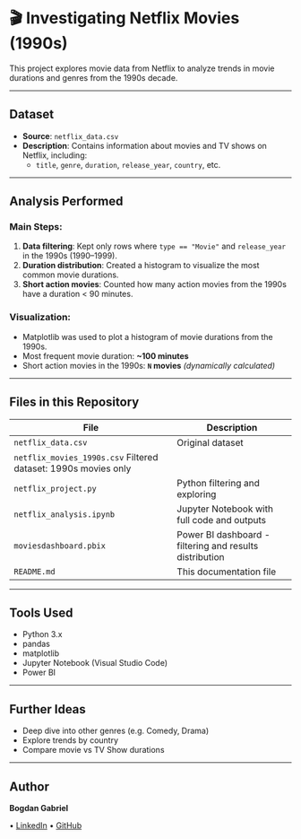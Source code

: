 # 🎬 Investigating Netflix Movies (1990s)

This project explores movie data from Netflix to analyze trends in movie durations and genres from the 1990s decade.

---

## Dataset

- **Source**: `netflix_data.csv` 
- **Description**: Contains information about movies and TV shows on Netflix, including:
  - `title`, `genre`, `duration`, `release_year`, `country`, etc.

---

## Analysis Performed

### Main Steps:
1. **Data filtering**: Kept only rows where `type == "Movie"` and `release_year` in the 1990s (1990–1999).
2. **Duration distribution**: Created a histogram to visualize the most common movie durations.
3. **Short action movies**: Counted how many action movies from the 1990s have a duration < 90 minutes.

### Visualization:
- Matplotlib was used to plot a histogram of movie durations from the 1990s.
- Most frequent movie duration: **~100 minutes**
- Short action movies in the 1990s: **`N` movies** *(dynamically calculated)*

---

## Files in this Repository

| File                     | Description                                      |
|--------------------------|--------------------------------------------------|
| `netflix_data.csv`       | Original dataset                                 |
| `netflix_movies_1990s.csv` Filtered dataset: 1990s movies only              |
| `netflix_project.py`     | Python filtering and exploring                   |
| `netflix_analysis.ipynb` | Jupyter Notebook with full code and outputs      |
| `moviesdashboard.pbix`   | Power BI dashboard - filtering and results distribution     |
| `README.md`              | This documentation file                          |


---

## Tools Used

- Python 3.x
- pandas
- matplotlib
- Jupyter Notebook (Visual Studio Code)
- Power BI

---

## Further Ideas

- Deep dive into other genres (e.g. Comedy, Drama)
- Explore trends by country
- Compare movie vs TV Show durations

---

## Author

**Bogdan Gabriel**  

• [LinkedIn](https://www.linkedin.com/in/bogdan-gabriel-534297247/) 
• [GitHub](https://github.com/bogdangabriel92)



